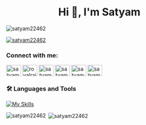 <h1 align="center">Hi 👋, I'm Satyam</h1>
<p align="left"> <img src="https://komarev.com/ghpvc/?username=satyam22462&label=Profile%20views&color=0e75b6&style=flat" alt="satyam22462" /> </p>

<p align="left"> <a href="https://github.com/ryo-ma/github-profile-trophy"><img src="https://github-profile-trophy.vercel.app/?username=satyam22462" alt="satyam22462" /></a> </p>


<h3 align="left">Connect with me:</h3>
<p align="left">
<a href="https://linkedin.com/in/satyam rajput" target="blank"><img align="center" src="https://raw.githubusercontent.com/rahuldkjain/github-profile-readme-generator/master/src/images/icons/Social/linked-in-alt.svg" alt="satyam rajput" height="30" width="40" /></a>
<a href="https://instagram.com/royalrajput00570" target="blank"><img align="center" src="https://raw.githubusercontent.com/rahuldkjain/github-profile-readme-generator/master/src/images/icons/Social/instagram.svg" alt="royalrajput00570" height="30" width="40" /></a>
<a href="https://codeforces.com/profile/satyamvaths00570" target="blank"><img align="center" src="https://raw.githubusercontent.com/rahuldkjain/github-profile-readme-generator/master/src/images/icons/Social/codeforces.svg" alt="satyamvaths00570" height="30" width="40" /></a>
<a href="https://www.leetcode.com/satyam_rajput01" target="blank"><img align="center" src="https://raw.githubusercontent.com/rahuldkjain/github-profile-readme-generator/master/src/images/icons/Social/leet-code.svg" alt="satyam_rajput01" height="30" width="40" /></a>
<a href="https://www.codechef.com/users/satyam22462" target="blank"><img align="center" src="https://cdn.jsdelivr.net/npm/simple-icons@3.1.0/icons/codechef.svg" alt="satyam22462" height="30" width="40" /></a>
<a href="https://www.hackerrank.com/satyam22462" target="blank"><img align="center" src="https://raw.githubusercontent.com/rahuldkjain/github-profile-readme-generator/master/src/images/icons/Social/hackerrank.svg" alt="satyam22462" height="30" width="40" /></a>

</p>

### 🛠️ Languages and Tools

[![My Skills](https://skillicons.dev/icons?i=android,c,cpp,css,figma,git,html,java,js,kotlin,linux,mysql,pandas,python,pytorch,scikit-learn,seaborn)](https://skillicons.dev)


<p><img align="left" src="https://github-readme-stats.vercel.app/api/top-langs?username=satyam22462&show_icons=true&locale=en&layout=compact" alt="satyam22462" /></p>

<p>&nbsp;<img align="center" src="https://github-readme-stats.vercel.app/api?username=satyam22462&show_icons=true&locale=en" alt="satyam22462" /></p>
